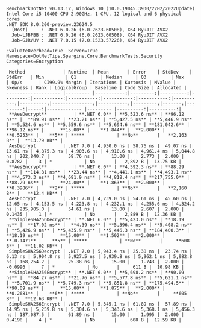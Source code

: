 
    BenchmarkDotNet v0.13.12, Windows 10 (10.0.19045.3930/22H2/2022Update)
    Intel Core i5-10400 CPU 2.90GHz, 1 CPU, 12 logical and 6 physical cores
    .NET SDK 8.0.200-preview.23624.5
      [Host]     : .NET 6.0.26 (6.0.2623.60508), X64 RyuJIT AVX2
      Job-LJBPBB : .NET 6.0.26 (6.0.2623.60508), X64 RyuJIT AVX2
      Job-GJRVUV : .NET 7.0.15 (7.0.1523.57226), X64 RyuJIT AVX2

    EvaluateOverhead=True  Server=True  Namespace=DotNetTips.Spargine.Core.BenchmarkTests.Security  
    Categories=Encryption  

     Method              | Runtime  | Mean       | Error    | StdDev    | StdErr   | Min        | Q1         | Median     | Q3         | Max        | Op/s      | CI99.9% Margin | Iterations | Kurtosis | MValue | Skewness | Rank | LogicalGroup | Baseline | Code Size | Allocated |
    -------------------- |--------- |-----------:|---------:|----------:|---------:|-----------:|-----------:|-----------:|-----------:|-----------:|----------:|---------------:|-----------:|---------:|-------:|---------:|-----:|------------- |--------- |----------:|----------:|
     **AesDecrypt**          | **.NET 6.0** | **5,523.6 ns** | **96.12 ns** |  **89.91 ns** | **23.21 ns** | **5,427.5 ns** | **5,446.9 ns** | **5,524.6 ns** | **5,559.6 ns** | **5,694.6 ns** | **181,042.6** |       **96.12 ns** |      **15.00** |    **1.844** |  **2.000** |   **0.5253** |    **5** | *****            | **No**       |   **2,163 B** |  **13.79 KB** |
     AesDecrypt          | .NET 7.0 | 4,930.0 ns | 58.76 ns |  49.07 ns | 13.61 ns | 4,875.3 ns | 4,903.6 ns | 4,910.6 ns | 4,961.4 ns | 5,044.8 ns | 202,840.7 |       58.76 ns |      13.00 |    2.773 |  2.000 |   0.8782 |    3 | *            | No       |   2,892 B |  13.75 KB |
     **AesEncrypt**          | **.NET 6.0** | **4,592.3 ns** | **88.29 ns** | **114.81 ns** | **23.44 ns** | **4,441.1 ns** | **4,493.1 ns** | **4,573.3 ns** | **4,681.9 ns** | **4,818.4 ns** | **217,755.0** |       **88.29 ns** |      **24.00** |    **1.863** |  **2.000** |   **0.3986** |    **2** | *****            | **No**       |   **2,160 B** |   **12.4 KB** |
     AesEncrypt          | .NET 7.0 | 4,239.0 ns | 54.61 ns |  45.60 ns | 12.65 ns | 4,153.5 ns | 4,223.8 ns | 4,232.1 ns | 4,255.6 ns | 4,324.2 ns | 235,905.0 |       54.61 ns |      13.00 |    2.607 |  2.000 |   0.1435 |    1 | *            | No       |   2,889 B |  12.36 KB |
     **SimpleSHA256Decrypt** | **.NET 6.0** | **5,423.0 ns** | **18.19 ns** |  **17.02 ns** |  **4.39 ns** | **5,396.4 ns** | **5,408.2 ns** | **5,426.9 ns** | **5,435.9 ns** | **5,446.3 ns** | **184,400.3** |       **18.19 ns** |      **15.00** |    **1.502** |  **2.000** |  **-0.1471** |    **5** | *****            | **No**       |     **608 B** |  **11.02 KB** |
     SimpleSHA256Decrypt | .NET 7.0 | 5,943.4 ns | 25.38 ns |  23.74 ns |  6.13 ns | 5,904.8 ns | 5,927.5 ns | 5,939.8 ns | 5,962.1 ns | 5,982.8 ns | 168,254.2 |       25.38 ns |      15.00 |    1.743 |  2.000 |  -0.0996 |    7 | *            | No       |     611 B |  10.98 KB |
     **SimpleSHA256Encrypt** | **.NET 6.0** | **5,698.2 ns** | **90.09 ns** |  **84.27 ns** | **21.76 ns** | **5,577.8 ns** | **5,621.1 ns** | **5,701.9 ns** | **5,749.3 ns** | **5,851.8 ns** | **175,494.5** |       **90.09 ns** |      **15.00** |    **1.875** |  **2.000** |   **0.2681** |    **6** | *****            | **No**       |     **605 B** |  **12.63 KB** |
     SimpleSHA256Encrypt | .NET 7.0 | 5,345.1 ns | 61.89 ns |  57.89 ns | 14.95 ns | 5,259.8 ns | 5,304.6 ns | 5,343.6 ns | 5,368.1 ns | 5,456.3 ns | 187,087.5 |       61.89 ns |      15.00 |    1.995 |  2.000 |   0.4190 |    4 | *            | No       |     608 B |  12.59 KB |
